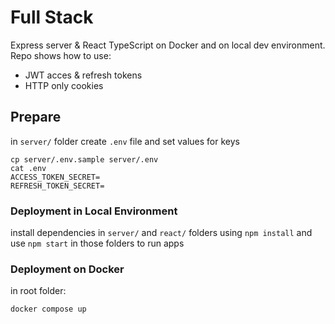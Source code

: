 # Full Stack

Express server & React TypeScript on Docker and on local dev environment. Repo shows how to use: 
- JWT acces & refresh tokens 
- HTTP only cookies

## Prepare

in `server/` folder create `.env` file  and set values for keys

```
cp server/.env.sample server/.env
cat .env
ACCESS_TOKEN_SECRET=
REFRESH_TOKEN_SECRET=
```

### Deployment in Local Environment

install dependencies in `server/` and `react/` folders using `npm install` and use `npm start` in those folders to run apps

### Deployment on Docker

in root folder:

```sh
docker compose up
```
